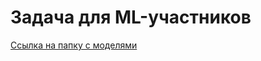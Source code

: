 #  Задача для ML-участников

[Ссылка на папку с моделями](https://drive.google.com/drive/folders/1-6eTYQaBjS6u5t2psN8Jdj5kQC_IcG7a?usp=sharing)
